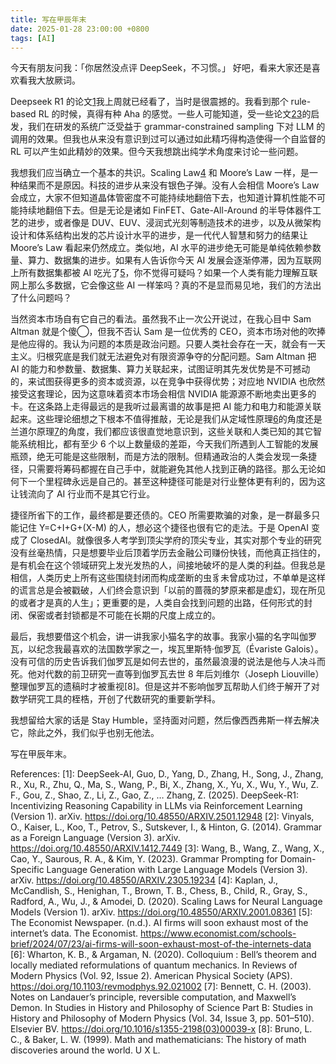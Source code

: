 ```yaml
---
title: 写在甲辰年末
date: 2025-01-28 23:00:00 +0800
tags: [AI]
---
```


今天有朋友问我：「你居然没点评 DeepSeek，不习惯。」
好吧，看来大家还是喜欢看我大放厥词。

Deepseek R1 的论文[1](https://doi.org/10.48550/ARXIV.2501.12948)我上周就已经看了，当时是很震撼的。我看到那个 rule-based RL 的时候，真得有种 Aha 的感觉。一些人可能知道，受一些论文[2](https://doi.org/10.48550/ARXIV.1412.7449)[3](https://doi.org/10.48550/ARXIV.2305.19234)的启发，我们在研发的系统广泛受益于 grammar-constrained sampling 下对 LLM 的调用的效果。但我也从来没有意识到过可以通过如此精巧得构造使得一个自监督的 RL 可以产生如此精妙的效果。但今天我想跳出纯学术角度来讨论一些问题。

我想我们应当确立一个基本的共识。Scaling Law[4](https://doi.org/10.48550/ARXIV.2001.08361) 和 Moore’s Law 一样，是一种结果而不是原因。科技的进步从来没有银色子弹。没有人会相信 Moore’s Law 会成立，大家不但知道晶体管密度不可能持续地翻倍下去，也知道计算机性能不可能持续地翻倍下去。但是无论是诸如 FinFET、Gate-All-Around 的半导体器件工艺的进步，或者像是 DUV、EUV、浸润式光刻等制造技术的进步，以及从微架构设计和体系结构出发的芯片设计水平的进步，是一代代人智慧和努力的结果让 Moore’s Law 看起来仍然成立。类似地，AI 水平的进步绝无可能是单纯依赖参数量、算力、数据集的进步。如果有人告诉你今天 AI 发展会逐渐停滞，因为互联网上所有数据集都被 AI 吃光了[5](https://www.economist.com/schools-brief/2024/07/23/ai-firms-will-soon-exhaust-most-of-the-internets-data)，你不觉得可疑吗？如果一个人类有能力理解互联网上那么多数据，它会像这些 AI 一样笨吗？真的不是显而易见地，我们的方法出了什么问题吗？

当然资本市场自有它自己的看法。虽然我不止一次公开说过，在我心目中 Sam Altman 就是个傻◯，但我不否认 Sam 是一位优秀的 CEO，资本市场对他的吹捧是他应得的。我认为问题的本质是政治问题。只要人类社会存在一天，就会有一天主义。归根究底是我们就无法避免对有限资源争夺的分配问题。Sam Altman 把 AI 的能力和参数量、数据集、算力关联起来，试图证明其先发优势是不可撼动的，来试图获得更多的资本或资源，以在竞争中获得优势；对应地 NVIDIA 也欣然接受这套理论，因为这意味着资本市场会相信 NVIDIA 能源源不断地卖出更多的卡。在这条路上走得最远的是我听过最离谱的故事是把 AI 能力和电力和能源关联起来。这些理论细想之下根本不值得推敲，无论是我们从定域性原理[6](https://doi.org/10.1103/revmodphys.92.021002)的角度还是兰道尔原理[7](https://doi.org/10.1016/s1355-2198(03)00039-x)的角度，我们都应该很直觉地意识到，这些关联和人类已知的其它智能系统相比，都有至少 6 个以上数量级的差距，今天我们所遇到人工智能的发展瓶颈，绝无可能是这些限制，而是方法的限制。但精通政治的人类会发现一条捷径，只需要将筹码都握在自己手中，就能避免其他人找到正确的路径。那么无论如何下一个里程碑永远是自己的。甚至这种捷径可能是对行业整体更有利的，因为这让钱流向了 AI 行业而不是其它行业。

捷径所省下的工作，最终都是要还债的。CEO 所需要欺骗的对象，是一群最多只能记住 Y=C+I+G+(X-M) 的人，想必这个捷径也很有它的走法。于是 OpenAI 变成了 ClosedAI。就像很多人考学到顶尖学府的顶尖专业，其实对那个专业的研究没有丝毫热情，只是想要毕业后顶着学历去金融公司赚份快钱，而他真正挡住的，是有机会在这个领域研究上发光发热的人，间接地破坏的是人类的利益。但我总是相信，人类历史上所有这些围绕封闭而构成垄断的虫豸未曾成功过，不单单是这样的谎言总是会被戳破，人们终会意识到「以前的蔷薇的梦原来都是虚幻，现在所见的或者才是真的人生」；更重要的是，人类自会找到问题的出路，任何形式的封闭、保密或者封锁都是不可能在长期的尺度上成立的。

最后，我想要借这个机会，讲一讲我家小猫名字的故事。我家小猫的名字叫伽罗瓦，以纪念我最喜欢的法国数学家之一，埃瓦里斯特·伽罗瓦（Évariste Galois）。没有可信的历史告诉我们伽罗瓦是如何去世的，虽然最浪漫的说法是他与人决斗而死。他对代数的前卫研究一直等到伽罗瓦去世 8 年后刘维尔（Joseph Liouville）整理伽罗瓦的遗稿时才被重视[8]。但是这并不影响伽罗瓦帮助人们终于解开了对数学研究工具的桎梏，开创了代数研究的重要新学科。

我想留给大家的话是 Stay Humble，坚持面对问题，然后像西西弗斯一样去解决它，除此之外，我们似乎也别无他法。

写在甲辰年末。

References:
[1]: DeepSeek-AI, Guo, D., Yang, D., Zhang, H., Song, J., Zhang, R., Xu, R., Zhu, Q., Ma, S., Wang, P., Bi, X., Zhang, X., Yu, X., Wu, Y., Wu, Z. F., Gou, Z., Shao, Z., Li, Z., Gao, Z., … Zhang, Z. (2025). DeepSeek-R1: Incentivizing Reasoning Capability in LLMs via Reinforcement Learning (Version 1). arXiv. https://doi.org/10.48550/ARXIV.2501.12948
[2]: Vinyals, O., Kaiser, L., Koo, T., Petrov, S., Sutskever, I., & Hinton, G. (2014). Grammar as a Foreign Language (Version 3). arXiv. https://doi.org/10.48550/ARXIV.1412.7449
[3]: Wang, B., Wang, Z., Wang, X., Cao, Y., Saurous, R. A., & Kim, Y. (2023). Grammar Prompting for Domain-Specific Language Generation with Large Language Models (Version 3). arXiv. https://doi.org/10.48550/ARXIV.2305.19234
[4]: Kaplan, J., McCandlish, S., Henighan, T., Brown, T. B., Chess, B., Child, R., Gray, S., Radford, A., Wu, J., & Amodei, D. (2020). Scaling Laws for Neural Language Models (Version 1). arXiv. https://doi.org/10.48550/ARXIV.2001.08361
[5]: The Economist Newspaper. (n.d.). AI firms will soon exhaust most of the internet’s data. The Economist. https://www.economist.com/schools-brief/2024/07/23/ai-firms-will-soon-exhaust-most-of-the-internets-data 
[6]: Wharton, K. B., & Argaman, N. (2020). Colloquium : Bell’s theorem and locally mediated reformulations of quantum mechanics. In Reviews of Modern Physics (Vol. 92, Issue 2). American Physical Society (APS). https://doi.org/10.1103/revmodphys.92.021002
[7]: Bennett, C. H. (2003). Notes on Landauer’s principle, reversible computation, and Maxwell’s Demon. In Studies in History and Philosophy of Science Part B: Studies in History and Philosophy of Modern Physics (Vol. 34, Issue 3, pp. 501–510). Elsevier BV. https://doi.org/10.1016/s1355-2198(03)00039-x
[8]: Bruno, L. C., & Baker, L. W. (1999). Math and mathematicians: The history of math discoveries around the world. U X L.

